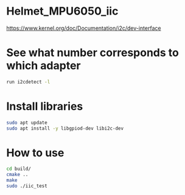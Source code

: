 # Helmet_MPU6050_iic
https://www.kernel.org/doc/Documentation/i2c/dev-interface

# See what number corresponds to which adapter
```bash
run i2cdetect -l
```

# Install libraries
```bash
sudo apt update
sudo apt install -y libgpiod-dev libi2c-dev
```

# How to use
```bash
cd build/
cmake ..
make
sudo ./iic_test
```
